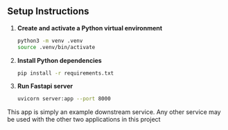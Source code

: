 ## Setup Instructions

1. **Create and activate a Python virtual environment**

	```sh
	python3 -m venv .venv
	source .venv/bin/activate
	```
2. **Install Python dependencies**

	```sh
	pip install -r requirements.txt
	```
3. **Run Fastapi server**

	```sh
	uvicorn server:app --port 8000
	```

This app is simply an example downstream service. Any other service may be used with the other two applications in this project
